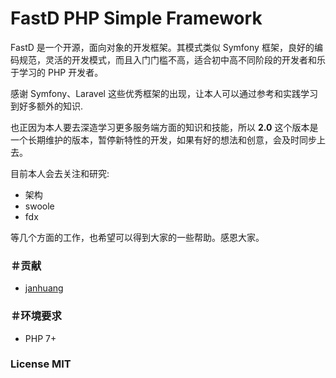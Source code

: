 # FastD PHP Simple Framework

FastD 是一个开源，面向对象的开发框架。其模式类似 Symfony 框架，良好的编码规范，灵活的开发模式，而且入门门槛不高，适合初中高不同阶段的开发者和乐于学习的 PHP 开发者。

感谢 Symfony、Laravel 这些优秀框架的出现，让本人可以通过参考和实践学习到好多额外的知识.

也正因为本人要去深造学习更多服务端方面的知识和技能，所以 **2.0** 这个版本是一个长期维护的版本，暂停新特性的开发，如果有好的想法和创意，会及时同步上去。

目前本人会去关注和研究: 

* 架构
* swoole
* fdx

等几个方面的工作，也希望可以得到大家的一些帮助。感恩大家。

### ＃贡献

* [janhuang](http://janhuang.me)

### ＃环境要求

* PHP 7+

### License MIT
